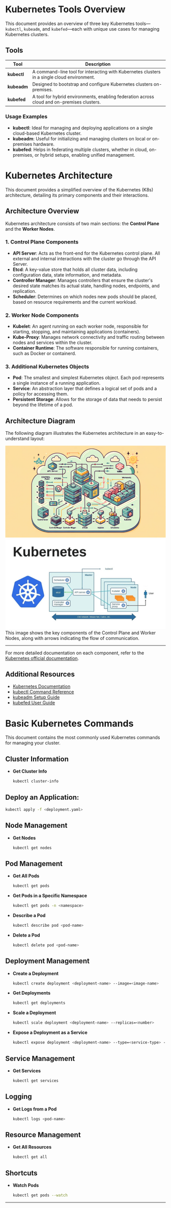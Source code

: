 
# Kubernetes Tools Overview

This document provides an overview of three key Kubernetes tools—`kubectl`, `kubeadm`, and `kubefed`—each with unique use cases for managing Kubernetes clusters.

## Tools

| Tool      | Description                                                                                  |
|-----------|----------------------------------------------------------------------------------------------|
| **kubectl**  | A command-line tool for interacting with Kubernetes clusters in a single cloud environment. |
| **kubeadm**  | Designed to bootstrap and configure Kubernetes clusters on-premises.                       |
| **kubefed**  | A tool for hybrid environments, enabling federation across cloud and on-premises clusters.  |

### Usage Examples

- **kubectl**: Ideal for managing and deploying applications on a single cloud-based Kubernetes cluster.
- **kubeadm**: Useful for initializing and managing clusters on local or on-premises hardware.
- **kubefed**: Helps in federating multiple clusters, whether in cloud, on-premises, or hybrid setups, enabling unified management.

# Kubernetes Architecture

This document provides a simplified overview of the Kubernetes (K8s) architecture, detailing its primary components and their interactions.

## Architecture Overview

Kubernetes architecture consists of two main sections: the **Control Plane** and the **Worker Nodes**.

### 1. Control Plane Components
   - **API Server**: Acts as the front-end for the Kubernetes control plane. All external and internal interactions with the cluster go through the API Server.
   - **Etcd**: A key-value store that holds all cluster data, including configuration data, state information, and metadata.
   - **Controller Manager**: Manages controllers that ensure the cluster's desired state matches its actual state, handling nodes, endpoints, and replication.
   - **Scheduler**: Determines on which nodes new pods should be placed, based on resource requirements and the current workload.

### 2. Worker Node Components
   - **Kubelet**: An agent running on each worker node, responsible for starting, stopping, and maintaining applications (containers).
   - **Kube-Proxy**: Manages network connectivity and traffic routing between nodes and services within the cluster.
   - **Container Runtime**: The software responsible for running containers, such as Docker or containerd.

### 3. Additional Kubernetes Objects
   - **Pod**: The smallest and simplest Kubernetes object. Each pod represents a single instance of a running application.
   - **Service**: An abstraction layer that defines a logical set of pods and a policy for accessing them.
   - **Persistent Storage**: Allows for the storage of data that needs to persist beyond the lifetime of a pod.

## Architecture Diagram

The following diagram illustrates the Kubernetes architecture in an easy-to-understand layout:

![Kubernetes Architecture](k8s_architecture.png)
![Kubernetes Architecture](k8s.png)
This image shows the key components of the Control Plane and Worker Nodes, along with arrows indicating the flow of communication.

---

For more detailed documentation on each component, refer to the [Kubernetes official documentation](https://kubernetes.io/docs/).

## Additional Resources

- [Kubernetes Documentation](https://kubernetes.io/docs/)
- [kubectl Command Reference](https://kubernetes.io/docs/reference/kubectl/)
- [kubeadm Setup Guide](https://kubernetes.io/docs/setup/production-environment/tools/kubeadm/install-kubeadm/)
- [kubefed User Guide](https://kubernetes.io/docs/tasks/federation/federation/)



# Basic Kubernetes Commands

This document contains the most commonly used Kubernetes commands for managing your cluster.

## Cluster Information

- **Get Cluster Info**
  ```bash
  kubectl cluster-info
  ```
## Deploy an Application:

```bash
kubectl apply -f <deployment.yaml>
```

## Node Management

- **Get Nodes**
  ```bash
  kubectl get nodes
  ```

## Pod Management

- **Get All Pods**
  ```bash
  kubectl get pods
  ```

- **Get Pods in a Specific Namespace**
  ```bash
  kubectl get pods -n <namespace>
  ```

- **Describe a Pod**
  ```bash
  kubectl describe pod <pod-name>
  ```

- **Delete a Pod**
  ```bash
  kubectl delete pod <pod-name>
  ```

## Deployment Management

- **Create a Deployment**
  ```bash
  kubectl create deployment <deployment-name> --image=<image-name>
  ```

- **Get Deployments**
  ```bash
  kubectl get deployments
  ```

- **Scale a Deployment**
  ```bash
  kubectl scale deployment <deployment-name> --replicas=<number>
  ```

- **Expose a Deployment as a Service**
  ```bash
  kubectl expose deployment <deployment-name> --type=<service-type> --port=<port>
  ```

## Service Management

- **Get Services**
  ```bash
  kubectl get services
  ```

## Logging

- **Get Logs from a Pod**
  ```bash
  kubectl logs <pod-name>
  ```

## Resource Management

- **Get All Resources**
  ```bash
  kubectl get all
  ```

## Shortcuts

- **Watch Pods**
  ```bash
  kubectl get pods --watch
  ```

---


